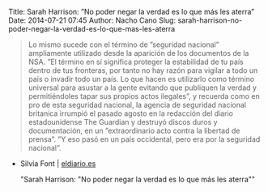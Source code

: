 Title: Sarah Harrison: ”No poder negar la verdad es lo que más les aterra”
Date: 2014-07-21 07:45
Author: Nacho Cano
Slug: sarah-harrison-no-poder-negar-la-verdad-es-lo-que-mas-les-aterra

> Lo mismo sucede con el término de ”seguridad nacional” ampliamente
> utilizado desde la aparición de los documentos de la NSA. ”El término
> en sí significa proteger la estabilidad de tu país dentro de tus
> fronteras, por tanto no hay razón para vigilar a todo un país o
> invadir todo un país. Lo que hacen es utilizarlo como término
> universal para asustar a la gente evitando que publiquen la verdad y
> permitiéndoles tapar sus propios actos ilegales”, y recuerda como en
> pro de esta seguridad nacional, la agencia de seguridad nacional
> britanica irrumpió el pasado agosto en la redacción del diario
> estadounidense The Guardian y destruyó discos duros y documentación,
> en un ”extraordinario acto contra la libertad de prensa”. ”Y eso pasó
> en un país occidental, pero era por la seguridad nacional”.

- Silvia Font | [eldiario.es][]

  [eldiario.es]: http://www.eldiario.es/turing/vigilancia_y_privacidad/Sarah-Harrison-poder-verdad-aterra_0_278922675.html
    "Sarah Harrison: "No poder negar la verdad es lo que más les aterra""
